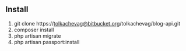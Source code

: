 ## Install

1. git clone https://tolkachevag@bitbucket.org/tolkachevag/blog-api.git
2. composer install
3. php artisan migrate
4. php artisan passport:install
